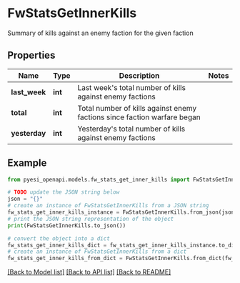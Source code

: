 # FwStatsGetInnerKills

Summary of kills against an enemy faction for the given faction

## Properties

Name | Type | Description | Notes
------------ | ------------- | ------------- | -------------
**last_week** | **int** | Last week&#39;s total number of kills against enemy factions | 
**total** | **int** | Total number of kills against enemy factions since faction warfare began | 
**yesterday** | **int** | Yesterday&#39;s total number of kills against enemy factions | 

## Example

```python
from pyesi_openapi.models.fw_stats_get_inner_kills import FwStatsGetInnerKills

# TODO update the JSON string below
json = "{}"
# create an instance of FwStatsGetInnerKills from a JSON string
fw_stats_get_inner_kills_instance = FwStatsGetInnerKills.from_json(json)
# print the JSON string representation of the object
print(FwStatsGetInnerKills.to_json())

# convert the object into a dict
fw_stats_get_inner_kills_dict = fw_stats_get_inner_kills_instance.to_dict()
# create an instance of FwStatsGetInnerKills from a dict
fw_stats_get_inner_kills_from_dict = FwStatsGetInnerKills.from_dict(fw_stats_get_inner_kills_dict)
```
[[Back to Model list]](../README.md#documentation-for-models) [[Back to API list]](../README.md#documentation-for-api-endpoints) [[Back to README]](../README.md)


